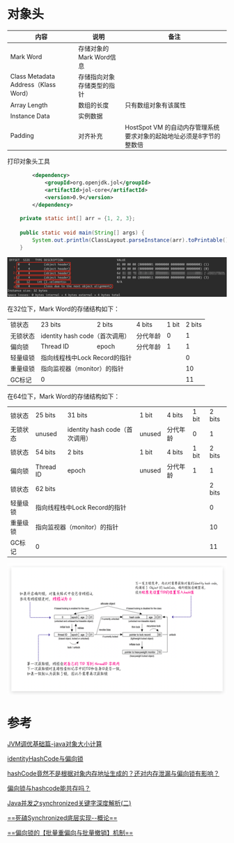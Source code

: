# 对象头

| 内容                                 | 说明                       | 备注                                                         |
| ------------------------------------ | -------------------------- | ------------------------------------------------------------ |
| Mark Word                            | 存储对象的Mark Word信息    |                                                              |
| Class Metadata Address（Klass Word） | 存储指向对象存储类型的指针 |                                                              |
| Array Length                         | 数组的长度                 | 只有数组对象有该属性                                         |
| Instance Data                        | 实例数据                   |                                                              |
| Padding                              | 对齐补充                   | HostSpot VM 的自动内存管理系统要求对象的起始地址必须是8字节的整数倍 |

打印对象头工具

```xml
		<dependency>
            <groupId>org.openjdk.jol</groupId>
            <artifactId>jol-core</artifactId>
            <version>0.9</version>
        </dependency>
```

```java
	private static int[] arr = {1, 2, 3};

    public static void main(String[] args) {
        System.out.println(ClassLayout.parseInstance(arr).toPrintable());
    }
```

![](../../images/lock/object_header.jpg)

在32位下，Mark Word的存储结构如下：

  <table>
   <tr>
    <td>锁状态</td>
    <td>23 bits</td>
    <td>2 bits</td>
    <td>4 bits</td>
    <td>1 bit</td>
    <td>2 bits</td>
   </tr>
   <tr>
    <td>无锁状态</td>
    <td colspan="2">identity hash code（首次调用）</span></td>
    <td>分代年龄</td>
    <td>0</td>
    <td>1</td>
   </tr>
   <tr>
    <td>偏向锁</td>
    <td>Thread ID</td>
    <td>epoch</td>
    <td>分代年龄</td>
    <td>1</td>
    <td>1</td>
   </tr>
   <tr>
    <td>轻量级锁</td>
    <td colspan="4">指向线程栈中Lock Record的指针</td>
    <td>0</td>
   </tr>
   <tr>
    <td>重量级锁</td>
    <td colspan="4">指向监视器（monitor）的指针</td>
    <td>10</td>
   </tr>
   <tr>
    <td>GC标记</td>
    <td colspan="4">0</td>
    <td>11</td>
   </tr>
  </table>

在64位下，Mark Word的存储结构如下：

  <table>
   <tr>
    <td>锁状态</td>
    <td >25 bits</td>
    <td >31 bits</td>
    <td >1 bit</td>
    <td >4 bits</td>
    <td >1 bit</td>
    <td >2 bits</td>
   </tr>
   <tr>
    <td>无锁状态</td>
    <td>unused</td>
    <td>identity hash code（首次调用）</span></td>
    <td>unused</td>
    <td>分代年龄</td>
    <td>0</td>
    <td>1</td>
   </tr>
   <tr>
    <td>锁状态</td>
    <td>54 bits</td>
    <td>2 bits</td>
    <td>1 bit</td>
    <td>4 bits</td>
    <td>1 bit</td>
    <td>2 bits</td>
   </tr>
   <tr>
    <td>偏向锁</td>
    <td>Thread ID</td>
    <td>epoch</td>
    <td>unused</td>
    <td>分代年龄</td>
    <td>1</td>
    <td>1</td>
   </tr>
   <tr>
    <td>锁状态</td>
    <td colspan="5">62 bits</td>
    <td>2 bits</td>
   </tr>
   <tr>
    <td>轻量级锁</td>
    <td colspan="5">指向线程栈中Lock Record的指针</td>
    <td>0</td>
   </tr>
   <tr>
    <td>重量级锁</td>
    <td colspan="5">指向监视器（monitor）的指针</td>
    <td>10</td>
   </tr>
   <tr>
    <td>GC标记</td>
    <td colspan="5">0</td>
    <td>11</td>
   </tr>
  </table>

![](../../images/lock/synchronized_lock_inflate.png)



# 参考

[JVM调优基础篇-java对象大小计算](https://blog.csdn.net/azhida/article/details/106175005)

[identityHashCode与偏向锁](https://juejin.cn/post/6844903760221700103)

[hashCode竟然不是根据对象内存地址生成的？还对内存泄漏与偏向锁有影响？](https://blog.csdn.net/yusimiao/article/details/107806424)

[偏向锁与hashcode能共存吗？](https://blog.csdn.net/saintyyu/article/details/108295657)

[Java并发之synchronized关键字深度解析(二)](https://www.cnblogs.com/zzq6032010/p/11967177.html)

[==死磕Synchronized底层实现--概论==](https://github.com/farmerjohngit/myblog/issues/12)

[==偏向锁的【批量重偏向与批量撤销】机制==](https://segmentfault.com/a/1190000023665056)